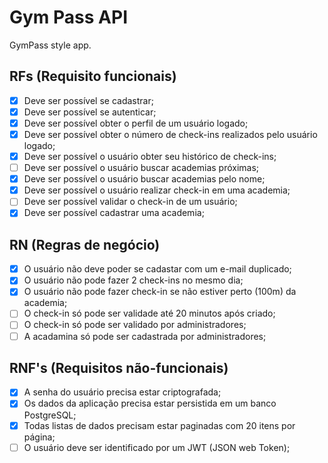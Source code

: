 # Gym Pass API

GymPass style app.

## RFs (Requisito funcionais)

- [X] Deve ser possível se cadastrar;
- [x] Deve ser possível se autenticar;
- [X] Deve ser possível obter o perfil de um usuário logado;
- [X] Deve ser possível obter o número de check-ins realizados pelo usuário logado;
- [X] Deve ser possível o usuário obter seu histórico de check-ins;
- [ ] Deve ser possível o usuário buscar academias próximas;
- [X] Deve ser possível o usuário buscar academias pelo nome;
- [X] Deve ser possível o usuário realizar check-in em uma academia;
- [ ] Deve ser possível validar o check-in de um usuário;
- [X] Deve ser possível cadastrar uma academia;

## RN (Regras de negócio)

- [X] O usuário não deve poder se cadastar com um e-mail duplicado;
- [X] O usuário não pode fazer 2 check-ins no mesmo dia;
- [X] O usuário não pode fazer check-in se não estiver perto (100m) da academia;
- [ ] O check-in só pode ser validade até 20 minutos após criado;
- [ ] O check-in só pode ser validado por administradores;
- [ ] A acadamina só pode ser cadastrada por administradores;

## RNF's (Requisitos não-funcionais)
- [X] A senha do usuário precisa estar criptografada;
- [X] Os dados da aplicação precisa estar persistida em um banco PostgreSQL;
- [X] Todas listas de dados precisam estar paginadas com 20 itens por página;
- [ ] O usuário deve ser identificado por um JWT (JSON web Token); 
